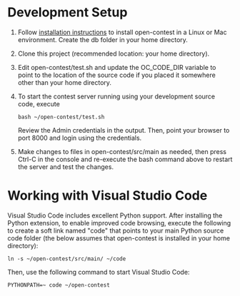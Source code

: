 # Development Setup

1. Follow [installation instructions](README.md) to install open-contest in a Linux
   or Mac environment. Create the db folder in your home directory.

1. Clone this project (recommended location: your home directory).

1. Edit open-contest/test.sh and update the OC_CODE_DIR variable to point to the
   location of the source code if you placed it somewhere other than your home directory.

1. To start the contest server running using your development source code, execute
   ```
   bash ~/open-contest/test.sh
   ```

   Review the Admin credentials in the output. Then, point your browser to port 8000
   and login using the credentials.

1. Make changes to files in open-contest/src/main as needed, then press
   Ctrl-C in the console and re-execute the bash command above to restart the
   server and test the changes.

# Working with Visual Studio Code

Visual Studio Code includes excellent Python support. After installing the
Python extension, to enable improved code browsing, execute the following to
create a soft link named "code" that points to your main Python source code
folder (the below assumes that open-contest is installed in your home
directory):

```
ln -s ~/open-contest/src/main/ ~/code
```

Then, use the following command to start Visual Studio Code:

```
PYTHONPATH=~ code ~/open-contest
```
